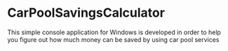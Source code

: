 # CarPoolSavingsCalculator
This simple console application for Windows is developed in order to help you figure out how much money can be saved by using car pool services
